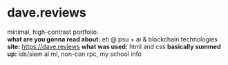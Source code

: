 # dave.reviews
minimal, high-contrast portfolio.  
**what are you gonna read about:** eti @ psu + ai & blockchain technologies
**site:** https://dave.reviews 
**what was used:** html and css
**basically summed up:** ids/siem ai ml, non-con rpc, my school info
